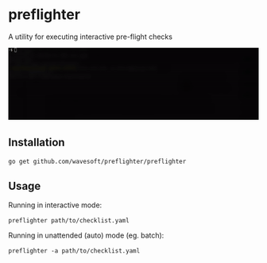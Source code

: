 # preflighter
A utility for executing interactive pre-flight checks

![example](docs/preflighter.gif)

## Installation

```
go get github.com/wavesoft/preflighter/preflighter
```

## Usage

Running in interactive mode:

```
preflighter path/to/checklist.yaml
```

Running in unattended (auto) mode (eg. batch):

```
preflighter -a path/to/checklist.yaml
```

